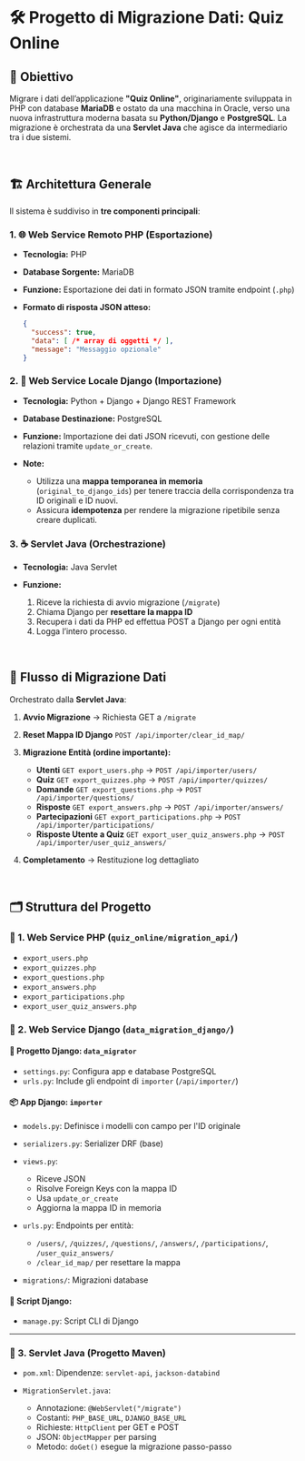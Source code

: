 # 🛠️ Progetto di Migrazione Dati: Quiz Online

## 📌 Obiettivo

Migrare i dati dell’applicazione **"Quiz Online"**, originariamente sviluppata in PHP con database **MariaDB** e ostato da una macchina in Oracle, verso una nuova infrastruttura moderna basata su **Python/Django** e **PostgreSQL**.
La migrazione è orchestrata da una **Servlet Java** che agisce da intermediario tra i due sistemi.

&nbsp;

## 🏗️ Architettura Generale

Il sistema è suddiviso in **tre componenti principali**:

### 1. 🌐 Web Service Remoto PHP (Esportazione)

* **Tecnologia:** PHP
* **Database Sorgente:** MariaDB
* **Funzione:** Esportazione dei dati in formato JSON tramite endpoint (`.php`)
* **Formato di risposta JSON atteso:**

  ```json
  {
    "success": true,
    "data": [ /* array di oggetti */ ],
    "message": "Messaggio opzionale"
  }
  ```

### 2. 🐍 Web Service Locale Django (Importazione)

* **Tecnologia:** Python + Django + Django REST Framework
* **Database Destinazione:** PostgreSQL
* **Funzione:** Importazione dei dati JSON ricevuti, con gestione delle relazioni tramite `update_or_create`.
* **Note:**

  * Utilizza una **mappa temporanea in memoria** (`original_to_django_ids`) per tenere traccia della corrispondenza tra ID originali e ID nuovi.
  * Assicura **idempotenza** per rendere la migrazione ripetibile senza creare duplicati.


### 3. ☕ Servlet Java (Orchestrazione)

* **Tecnologia:** Java Servlet
* **Funzione:**

  1. Riceve la richiesta di avvio migrazione (`/migrate`)
  2. Chiama Django per **resettare la mappa ID**
  3. Recupera i dati da PHP ed effettua POST a Django per ogni entità
  4. Logga l’intero processo.

&nbsp;

## 🔄 Flusso di Migrazione Dati

Orchestrato dalla **Servlet Java**:

1. **Avvio Migrazione** → Richiesta GET a `/migrate`
2. **Reset Mappa ID Django**
   `POST /api/importer/clear_id_map/`
3. **Migrazione Entità (ordine importante):**

   * **Utenti**
     `GET export_users.php` → `POST /api/importer/users/`
   * **Quiz**
     `GET export_quizzes.php` → `POST /api/importer/quizzes/`
   * **Domande**
     `GET export_questions.php` → `POST /api/importer/questions/`
   * **Risposte**
     `GET export_answers.php` → `POST /api/importer/answers/`
   * **Partecipazioni**
     `GET export_participations.php` → `POST /api/importer/participations/`
   * **Risposte Utente a Quiz**
     `GET export_user_quiz_answers.php` → `POST /api/importer/user_quiz_answers/`
4. **Completamento** → Restituzione log dettagliato

&nbsp;

## 🗂️ Struttura del Progetto

### 📁 1. Web Service PHP (`quiz_online/migration_api/`)

* `export_users.php`
* `export_quizzes.php`
* `export_questions.php`
* `export_answers.php`
* `export_participations.php`
* `export_user_quiz_answers.php`

### 📁 2. Web Service Django (`data_migration_django/`)

#### 📌 Progetto Django: `data_migrator`

* `settings.py`: Configura app e database PostgreSQL
* `urls.py`: Include gli endpoint di `importer` (`/api/importer/`)

#### 📦 App Django: `importer`

* `models.py`: Definisce i modelli con campo per l'ID originale
* `serializers.py`: Serializer DRF (base)
* `views.py`:

  * Riceve JSON
  * Risolve Foreign Keys con la mappa ID
  * Usa `update_or_create`
  * Aggiorna la mappa ID in memoria
* `urls.py`: Endpoints per entità:

  * `/users/`, `/quizzes/`, `/questions/`, `/answers/`, `/participations/`, `/user_quiz_answers/`
  * `/clear_id_map/` per resettare la mappa
* `migrations/`: Migrazioni database

#### 📄 Script Django:

* `manage.py`: Script CLI di Django

---

### 📁 3. Servlet Java (Progetto Maven)

* `pom.xml`: Dipendenze: `servlet-api`, `jackson-databind`
* `MigrationServlet.java`:

  * Annotazione: `@WebServlet("/migrate")`
  * Costanti: `PHP_BASE_URL`, `DJANGO_BASE_URL`
  * Richieste: `HttpClient` per GET e POST
  * JSON: `ObjectMapper` per parsing
  * Metodo: `doGet()` esegue la migrazione passo-passo
